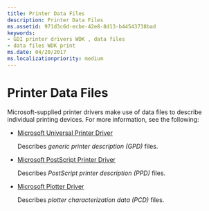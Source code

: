 ```yaml
---
title: Printer Data Files
description: Printer Data Files
ms.assetid: 971d3c6d-ecbe-42e8-8d13-b44543738bad
keywords:
- GDI printer drivers WDK , data files
- data files WDK print
ms.date: 04/20/2017
ms.localizationpriority: medium
---
```


# Printer Data Files





Microsoft-supplied printer drivers make use of data files to describe individual printing devices. For more information, see the following:

-   [Microsoft Universal Printer Driver](microsoft-universal-printer-driver.md)

    Describes *generic printer description (GPD)* files.

-   [Microsoft PostScript Printer Driver](microsoft-postscript-printer-driver.md)

    Describes *PostScript printer description (PPD)* files.

-   [Microsoft Plotter Driver](microsoft-plotter-driver.md)

    Describes *plotter characterization data (PCD)* files.

 

 




